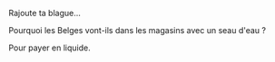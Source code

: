 Rajoute ta blague...

Pourquoi les Belges vont-ils dans les magasins avec un seau d'eau ?

Pour payer en liquide.
